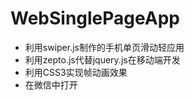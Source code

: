 # WebSinglePageApp
* 利用swiper.js制作的手机单页滑动轻应用
* 利用zepto.js代替jquery.js在移动端开发
* 利用CSS3实现帧动画效果
* 在微信中打开

